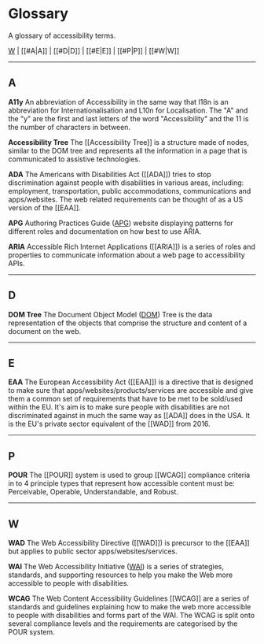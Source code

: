 # Glossary

A glossary of accessibility terms. 

[W](#w) | [[#A|A]] | [[#D|D]] | [[#E|E]] | [[#P|P]] | [[#W|W]]


---

## A
**A11y**
An abbreviation of Accessibility in the same way that I18n is an abbreviation for Internationalisation and L10n for Localisation. The "A" and the "y" are the first and last letters of the word "Accessibility" and the 11 is the number of characters in between.

**Accessibility Tree**
The [[Accessibility Tree]] is a structure made of nodes, similar to the DOM tree and represents all the information in a page that is communicated to assistive technologies.

**ADA**
The Americans with Disabilities Act ([[ADA]]) tries to stop discrimination against people with disabilities in various areas, including: employment, transportation, public accommodations, communications and apps/websites. The web related requirements can be thought of as a US version of the [[EAA]].

**APG**
Authoring Practices Guide ([APG](https://www.w3.org/WAI/ARIA/apg/)) website displaying patterns for different roles and documentation on how best to use ARIA.

**ARIA**
Accessible Rich Internet Applications ([[ARIA]]) is a series of roles and properties to communicate information about a web page to accessibility APIs.

---

## D

**DOM Tree**
The Document Object Model ([DOM](https://developer.mozilla.org/en-US/docs/Web/API/Document_Object_Model)) Tree is the data representation of the objects that comprise the structure and content of a document on the web.

---

## E

**EAA**
The European Accessibility Act ([[EAA]]) is a directive that is designed to make sure that apps/websites/products/services are accessible and give them a common set of requirements that have to be met to be sold/used within the EU. It's aim is to make sure people with disabilities are not discriminated against in much the same way as [[ADA]] does in the USA. It is the EU's private sector equivalent of the [[WAD]] from 2016.

---

## P

**POUR**
The [[POUR]] system is used to group [[WCAG]] compliance criteria in to 4 principle types that represent how accessible content must be: Perceivable, Operable, Understandable, and Robust.

---

## W

**WAD**
The Web Accessibility Directive ([[WAD]]) is precursor to the [[EAA]] but applies to public sector apps/websites/services.

**WAI**
The Web Accessibility Initiative ([WAI](https://www.w3.org/WAI/)) is a series of strategies, standards, and supporting resources to help you make the Web more accessible to people with disabilities.

**WCAG**
The Web Content Accessibility Guidelines [[WCAG]] are a series of standards and guidelines explaining how to make the web more accessible to people with disabilities and forms part of the WAI. The WCAG is split onto several compliance levels and the requirements are categorised by the POUR system.
